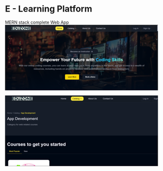 # E - Learning Platform 
MERN stack complete Web App
![home page](image.png)

![courses](image-1.png)
